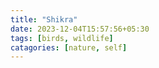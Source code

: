 ```yaml
---
title: "Shikra"
date: 2023-12-04T15:57:56+05:30
tags: [birds, wildlife]
catagories: [nature, self]
---
```


